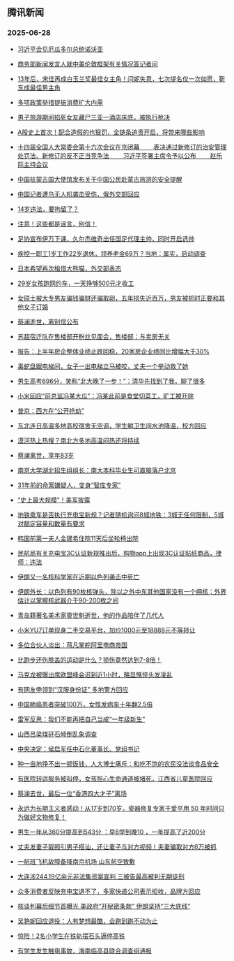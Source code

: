 ## 腾讯新闻 
### 2025-06-28

+ [习近平会见厄瓜多尔总统诺沃亚](https://view.inews.qq.com/a/20250627A05JA400)

+ [商务部新闻发言人就中美伦敦框架有关情况答记者问](https://view.inews.qq.com/a/20250627A05HE300)

+ [13年后，宋佳再成白玉兰奖最佳女主角！闫妮失意，七次提名仅一次如愿，靳东成最佳男主角
](https://view.inews.qq.com/a/20250627A09V7100)

+ [多项政策举措提振消费扩大内需](https://view.inews.qq.com/a/20250626A0A4H500)

+ [男子旅游期间掐死女友藏尸三亚一酒店床底，被执行枪决](https://view.inews.qq.com/a/20250627A09AGC00)

+ [A股史上首次！配合造假的也狠罚，全链条追责开启，将带来哪些影响](https://view.inews.qq.com/a/20250627A09GEH00)

+ [十四届全国人大常委会第十六次会议在京闭幕
　　表决通过新修订的治安管理处罚法、新修订的反不正当竞争法
　　习近平签署主席令予以公布
　　赵乐际主持会议](https://view.inews.qq.com/a/20250627A05KRZ00)

+ [中国驻蒙古国大使馆发布关于中国公民赴蒙古旅游的安全提醒](https://view.inews.qq.com/a/20250627A05C0900)

+ [中国记者遭乌无人机袭击受伤，俄外交部回应](https://view.inews.qq.com/a/20250627A036AB00)

+ [14岁违法，要拘留了？](https://view.inews.qq.com/a/20250627A05HWA00)

+ [注意！这些都是谣言，别信！](https://view.inews.qq.com/a/20250627A04EY200)

+ [足协宣布伊万下课，久尔杰维奇出任国足代理主帅，同时开启选帅](https://view.inews.qq.com/a/20250612A06QZG00)

+ [疾控一职工1岁工作22岁退休，领养老金69万？当地：属实，启动调查](https://view.inews.qq.com/a/20250627A04XKZ00)

+ [日本希望再次租借大熊猫，外交部表态](https://view.inews.qq.com/a/20250627A061QF00)

+ [29岁女孩跑网约车，一天挣够500元才收工](https://view.inews.qq.com/a/20250627A042Z700)

+ [女硕士被大专男友骗钱骗财还骗取卵，五年损失近百万，男友被抓时正要和其他女子订婚](https://view.inews.qq.com/a/20250627V02NM000)

+ [蔡澜逝世，离别信公布](https://view.inews.qq.com/a/20250627A06EOV00)

+ [苏超宿迁队在售楼部开粉丝见面会，售楼部：与卖房无关](https://view.inews.qq.com/a/20250627A07TD800)

+ [报告：上半年房企整体业绩止跌回稳，20家房企业绩同比增幅大于30%](https://view.inews.qq.com/a/20250627A09IWY00)

+ [毒蛇盘踞电梯间，女子一出电梯立马被咬，丈夫一个举动救了她](https://view.inews.qq.com/a/20250627V02H9I00)

+ [男生高考696分，笑称“北大晚了一步！”：清华先找到了我，聊了很多](https://view.inews.qq.com/a/20250627V03WLQ00)

+ [小米回应“前总监冯某大瓜”：冯某此前是食堂切菜工，旷工被开除](https://view.inews.qq.com/a/20250627A05CNM00)

+ [普京：西方在“公开抢劫”](https://view.inews.qq.com/a/20250627A04RMY00)

+ [东北连日高温多地高校宿舍无空调，学生躺卫生间水池降温，校方回应](https://view.inews.qq.com/a/20250627A058A000)

+ [漠河热上热搜？南北方多地高温闷热还将持续](https://view.inews.qq.com/a/20250627A08AZD00)

+ [蔡澜离世，享年83岁](https://view.inews.qq.com/a/20250627A063SW00)

+ [南京大学湖北招生组组长：南大本科毕业生可直接落户北京](https://view.inews.qq.com/a/20250627A03QY400)

+ [31年前的命案嫌疑人，变身“智库专家”](https://view.inews.qq.com/a/20250627A020XF00)

+ [“史上最大规模”！美军披露](https://view.inews.qq.com/a/20250627A050EE00)

+ [地铁乘车是否执行充电宝新规？记者随机询问8城地铁：3城无任何限制，5城对额定容量和数量有要求](https://view.inews.qq.com/a/20250627A08ZPD00)

+ [韩国前第一夫人金建希住院11天后坐轮椅出院](https://view.inews.qq.com/a/20250627V09B8I00)

+ [民航局有关充电宝3C认证新规推出后，购物app上出现3C认证贴纸商品，律师：违法](https://view.inews.qq.com/a/20250627A08FS000)

+ [伊朗又一名核科学家在近期以色列袭击中死亡](https://view.inews.qq.com/a/20250627A07TAZ00)

+ [伊朗外长：以色列有90枚核弹头，除以之外中东其他国家没有一个拥核；外界估计以掌握核武器介于90-200枚之间](https://view.inews.qq.com/a/20250627A024XS00)

+ [青岛籍著名美术家窦世魁逝世，他的作品陪伴了几代人](https://view.inews.qq.com/a/20250627A03IT900)

+ [小米YU7订单现身二手交易平台，加价1000元至18888元不等转让](https://view.inews.qq.com/a/20250627A04I7100)

+ [多位合伙人淡出：蒋凡掌舵阿里电商帝国](https://view.inews.qq.com/a/20250627A06KEC00)

+ [比跑步还伤膝盖的运动是什么？损伤竟然达到7-8倍！](https://view.inews.qq.com/a/20250627V03VE900)

+ [马克龙被曝出席欧盟峰会迟到近1小时，略显憔悴头发凌乱](https://view.inews.qq.com/a/20250627A04UD100)

+ [有网友申领到“汉服身份证” 多地警方回应](https://view.inews.qq.com/a/20250627A09SAV00)

+ [中国肺癌患者突破100万，女性发病率十年翻2.5倍](https://view.inews.qq.com/a/20250627A06Y1A00)

+ [雷军反思：我们不能再把自己当成“一年级新生”](https://view.inews.qq.com/a/20250627A058PE00)

+ [山西吕梁煤矸石倾倒乱象调查](https://view.inews.qq.com/a/20250627A02F8Z00)

+ [中央决定：侯启军任中石化董事长、党组书记](https://view.inews.qq.com/a/20250627A089FE00)

+ [种一亩地挣不出一顿饭钱，人大博士痛斥：和吃不饱的农民没法谈食品安全](https://view.inews.qq.com/a/20250626V09S2V00)

+ [有医院转运服务被叫停，女孩担心生命通道被堵死，江西省儿童医院回应](https://view.inews.qq.com/a/20250627A02PAW00)

+ [蔡澜去世，最后一位“香港四大才子”离场](https://view.inews.qq.com/a/20250627A068NT00)

+ [永远为长期主义者感动！从17岁到70岁，瓷器修复专家于爱平用 50 年时间只为做好文物修复！](https://view.inews.qq.com/a/20250627V04POR00)

+ [男生一年从360分提高到543分 ：早6学到晚10 ，一年提高了近200分](https://view.inews.qq.com/a/20250626V0AVR800)

+ [丈夫发妻子靓照引男子搭讪，还让妻子与对方视频！夫妻骗取对方6万被抓](https://view.inews.qq.com/a/20250627A04YOV00)

+ [一航班飞机故障备降南京机场 山东航空致歉](https://view.inews.qq.com/a/20250627A08ZDE00)

+ [大连涉244.19亿余元非法集资案宣判 三被告最高被判无期徒刑](https://view.inews.qq.com/a/20250627A03YTA00)

+ [众多消费者反映充电宝退不了，多家快递公司表示拒收，品牌方回应](https://view.inews.qq.com/a/20250627A05Y3600)

+ [核谈判幕后细节首曝光 美政府“开秘密条款” 伊朗坚持“三大底线”](https://view.inews.qq.com/a/20250627A07FFN00)

+ [吴艳妮回应退役：人有梦想最酷，会跑到跑不动为止](https://view.inews.qq.com/a/20250627A04WA500)

+ [惊险！2名小学生在铁轨摆石头逼停高铁](https://view.inews.qq.com/a/20250627A04ZFQ00)

+ [有学生发生触电事故，海南临高县联合调查组通报](https://view.inews.qq.com/a/20250627A07IFB00)

